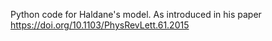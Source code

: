 Python code for Haldane's model. As introduced in his paper https://doi.org/10.1103/PhysRevLett.61.2015
